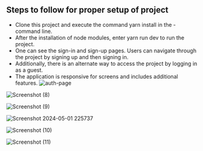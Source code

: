 ## Steps to follow for proper setup of project

- Clone this project and execute the command yarn install in the - command line.
- After the installation of node modules, enter yarn run dev to run the project.
- One can see the sign-in and sign-up pages. Users can navigate through the project by signing up and then signing in.
- Additionally, there is an alternate way to access the project by logging in as a guest.
- The application is responsive for screens and includes additional features.
![auth-page](https://github.com/Kamleshmehta1/innextrix-task/assets/81505652/9d6c47bc-709f-4eb8-8e7f-e0afd8cb7432)


![Screenshot (8)](https://github.com/Kamleshmehta1/innextrix-task/assets/81505652/7e78f1ca-a095-4e0c-b154-d89c1542144a)


![Screenshot (9)](https://github.com/Kamleshmehta1/innextrix-task/assets/81505652/a170e577-8fc7-4ba8-9114-2ff1d58f8abe)


![Screenshot 2024-05-01 225737](https://github.com/Kamleshmehta1/innextrix-task/assets/81505652/cc85a776-6800-4268-99e9-7a456c6b2ad8)


![Screenshot (10)](https://github.com/Kamleshmehta1/innextrix-task/assets/81505652/f89ee134-ef26-4e1a-9fb2-a578f87db01d)


![Screenshot (11)](https://github.com/Kamleshmehta1/innextrix-task/assets/81505652/10a3ddc8-7c5e-4dcf-ab2f-eccbd301e675)
